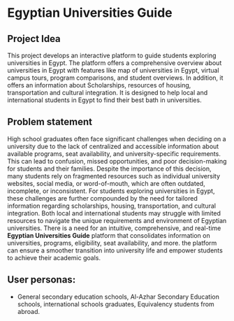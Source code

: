 # Egyptian Universities Guide

## Project Idea
This project develops an interactive platform to guide students exploring universities in Egypt. The platform offers a comprehensive overview about universities in Egypt with features like map of universities in Egypt, virtual campus tours, program comparisons, and student overviews. In addition, it offers an information about Scholarships, resources of housing, transportation and cultural integration. It is designed to help local and international students in Egypt to find their best bath in universities.

## Problem statement
High school graduates often face significant challenges when deciding on a university due to the lack of centralized and accessible information about available programs, seat availability, and university-specific requirements. This can lead to confusion, missed opportunities, and poor decision-making for students and their families. Despite the importance of this decision, many students rely on fragmented resources such as individual university websites, social media, or word-of-mouth, which are often outdated, incomplete, or inconsistent. For students exploring universities in Egypt, these challenges are further compounded by the need for tailored information regarding scholarships, housing, transportation, and cultural integration. Both local and international students may struggle with limited resources to navigate the unique requirements and environment of Egyptian universities. There is a need for an intuitive, comprehensive, and real-time **Egyptian Universities Guide** platform that consolidates information on universities, programs, eligibility, seat availability, and more. the platform can ensure a smoother transition into university life and empower students to achieve their academic goals.

## User personas:
- General secondary education schools,  Al-Azhar Secondary Education schools, international schools graduates, Equivalency students from abroad.

